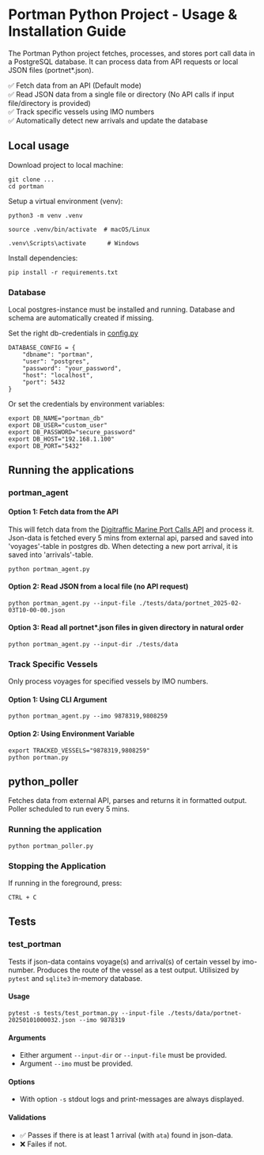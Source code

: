 # Portman Python Project - Usage & Installation Guide

The Portman Python project fetches, processes, and stores port call data in a PostgreSQL database.
It can process data from API requests or local JSON files (portnet*.json).

✅ Fetch data from an API (Default mode)\
✅ Read JSON data from a single file or directory (No API calls if input file/directory is provided)\
✅ Track specific vessels using IMO numbers\
✅ Automatically detect new arrivals and update the database

## Local usage
Download project to local machine:

```
git clone ...
cd portman
```

Setup a virtual environment (venv):

```
python3 -m venv .venv
```
```
source .venv/bin/activate  # macOS/Linux
```

```
.venv\Scripts\activate      # Windows
```

Install dependencies:

```
pip install -r requirements.txt
```

### Database

Local postgres-instance must be installed and running. Database and schema are automatically created if missing.

Set the right db-credentials in [config.py](config.py) 
```
DATABASE_CONFIG = {
    "dbname": "portman",
    "user": "postgres",
    "password": "your_password",
    "host": "localhost",
    "port": 5432
}
```

Or set the credentials by environment variables:

```
export DB_NAME="portman_db"
export DB_USER="custom_user"
export DB_PASSWORD="secure_password"
export DB_HOST="192.168.1.100"
export DB_PORT="5432"
```

## Running the applications
### portman_agent

#### Option 1: Fetch data from the API
This will fetch data from the [Digitraffic Marine Port Calls API](https://meri.digitraffic.fi/swagger/#/Port%20Call%20V1/listAllPortCalls) and process it. Json-data is fetched every 5 mins from external api, parsed and saved into 'voyages'-table in postgres db. When detecting a new port arrival, it is saved into 'arrivals'-table.

`python portman_agent.py`

#### Option 2: Read JSON from a local file (no API request)

`python portman_agent.py --input-file ./tests/data/portnet_2025-02-03T10-00-00.json`

#### Option 3: Read all portnet*.json files in given directory in natural order

`python portman_agent.py --input-dir ./tests/data`

### Track Specific Vessels
Only process voyages for specified vessels by IMO numbers.

#### Option 1: Using CLI Argument

`python portman_agent.py --imo 9878319,9808259`

#### Option 2: Using Environment Variable

```
export TRACKED_VESSELS="9878319,9808259"
python portman.py
```

## python_poller
Fetches data from external API, parses and returns it in formatted output. Poller scheduled to run every 5 mins.
### Running the application
`python portman_poller.py`

### Stopping the Application
If running in the foreground, press:
```
CTRL + C
```

## Tests

### test_portman
Tests if json-data contains voyage(s) and arrival(s) of certain vessel by imo-number. 
Produces the route of the vessel as a test output. Utilisized by `pytest` and `sqlite3` in-memory database. 

#### Usage
```
pytest -s tests/test_portman.py --input-file ./tests/data/portnet-20250101000032.json --imo 9878319
```

#### Arguments
- Either argument `--input-dir` or `--input-file` must be provided.
- Argument `--imo` must be provided.

#### Options
- With option `-s` stdout logs and print-messages are always displayed. 

#### Validations
- ✅ Passes if there is at least 1 arrival (with `ata`) found in json-data.
- ❌ Failes if not.